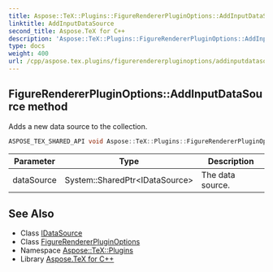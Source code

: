 ```yaml
---
title: Aspose::TeX::Plugins::FigureRendererPluginOptions::AddInputDataSource method
linktitle: AddInputDataSource
second_title: Aspose.TeX for C++
description: 'Aspose::TeX::Plugins::FigureRendererPluginOptions::AddInputDataSource method. Adds a new data source to the collection in C++.'
type: docs
weight: 400
url: /cpp/aspose.tex.plugins/figurerendererpluginoptions/addinputdatasource/
---
```

## FigureRendererPluginOptions::AddInputDataSource method


Adds a new data source to the collection.

```cpp
ASPOSE_TEX_SHARED_API void Aspose::TeX::Plugins::FigureRendererPluginOptions::AddInputDataSource(System::SharedPtr<IDataSource> dataSource) override
```


| Parameter | Type | Description |
| --- | --- | --- |
| dataSource | System::SharedPtr\<IDataSource\> | The data source. |

## See Also

* Class [IDataSource](../../idatasource/)
* Class [FigureRendererPluginOptions](../)
* Namespace [Aspose::TeX::Plugins](../../)
* Library [Aspose.TeX for C++](../../../)

